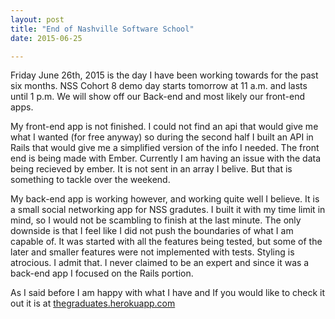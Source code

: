 ```yaml
---
layout: post
title: "End of Nashville Software School"
date: 2015-06-25

---
```

Friday June 26th, 2015 is the day I have been working towards for the
past six months. NSS Cohort 8 demo day starts tomorrow at 11 a.m. and
lasts until 1 p.m. We will show off our Back-end and most likely our
front-end apps.

My front-end app is not finished. I could not find an api that would
give me what I wanted (for free anyway) so during the second half I
built an API in Rails that would give me a simplified version of the
info I needed. The front end is being made with Ember. Currently I am
having an issue with the data being recieved by ember. It is not sent
in an array I belive. But that is something to tackle over the
weekend.

My back-end app is working however, and working quite well I believe.
It is a small social networking app for NSS gradutes. I built it with my
time limit in mind, so I would not be scambling to finish at the
last minute. The only downside is that I feel like I did not push the
boundaries of what I am capable of. It was started with all the features
being tested, but some of the later and smaller features were not implemented with
tests. Styling is atrocious. I admit that. I never claimed to be an
expert and since it was a back-end app I focused on the Rails portion.

As I said before I am happy with what I have and If you would like to
check it out it is at
[thegraduates.herokuapp.com](https://thegraduates.herokuapp.com)
